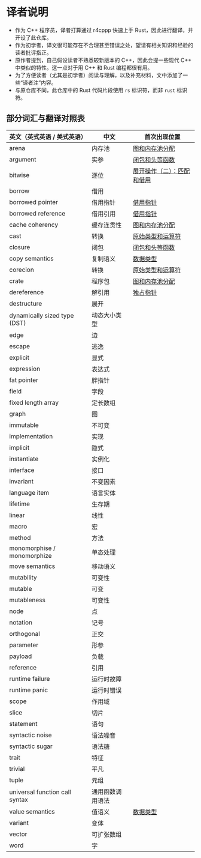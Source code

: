 # 译者说明

- 作为 C++ 程序员，译者打算通过 r4cppp 快速上手 Rust，因此进行翻译，并开设了此仓库。
- 作为初学者，译文很可能存在不合理甚至错误之处，望请有相关知识和经验的读者批评指正。
- 原作者提到，自己假设读者不熟悉较新版本的 C++，因此会提一些现代 C++ 中类似的特性。这一点对于用 C++ 和 Rust 编程都很有用。
- 为了方便读者（尤其是初学者）阅读与理解，以及补充材料，文中添加了一些“译者注”内容。
- 与原仓库不同，此仓库中的 Rust 代码片段使用 `rs` 标识符，而非 `rust` 标识符。

## 部分词汇与翻译对照表

| 英文（英式英语 / 美式英语） | 中文 | 首次出现位置 |
| ---- | ---- | ---- |
| arena | 内存池 | [图和内存池分配](./graphs/README.md) |
| argument | 实参 | [闭包和头等函数](./closures.md) |
| bitwise | 逐位 | [展开操作（二）：匹配和借用](/destructuring-2.md) |
| borrow | 借用 |
| borrowed pointer | 借用指针 | [借用指针](./borrowed.md) |
| borrowed reference | 借用引用 | [借用指针](./borrowed.md) |
| cache coherency | 缓存连贯性 | [图和内存池分配](./graphs/README.md) |
| cast | 转换 | [原始类型和运算符](primitives.md) |
| closure | 闭包 | [闭包和头等函数](./closures.md) |
| copy semantics | 复制语义 | [数据类型](./data-types.md) |
| corecion | 转换 | [原始类型和运算符](primitives.md) |
| crate | 程序包 | [图和内存池分配](./graphs/README.md) |
| dereference | 解引用 | [独占指针](unique.md) |
| destructure | 展开 |
| dynamically sized type (DST) | 动态大小类型 |
| edge | 边 |
| escape | 逃逸 |
| explicit | 显式 |
| expression | 表达式 |
| fat pointer | 胖指针 |
| field | 字段 |
| fixed length array | 定长数组 |
| graph | 图 |
| immutable | 不可变 |
| implementation | 实现 |
| implicit | 隐式 |
| instantiate | 实例化 |
| interface | 接口 |
| invariant | 不变因素 |
| language item | 语言实体 |
| lifetime | 生存期 |
| linear | 线性 |
| macro | 宏 |
| method | 方法 |
| monomorphise / monomorphize | 单态处理 |
| move semantics | 移动语义 |
| mutability | 可变性 |
| mutable | 可变 |
| mutableness | 可变性 |
| node | 点 |
| notation | 记号 |
| orthogonal | 正交 |
| parameter | 形参 |
| payload | 负载 |
| reference | 引用 |
| runtime failure | 运行时故障 |
| runtime panic | 运行时错误 |
| scope | 作用域 |
| slice | 切片 |
| statement | 语句 |
| syntactic noise | 语法噪音 |
| syntactic sugar | 语法糖 |
| trait | 特征 |
| trivial | 平凡 |
| tuple | 元组 |
| universal function call syntax | 通用函数调用语法 |
| value semantics | 值语义 | [数据类型](./data-types.md) |
| variant | 变体 |
| vector | 可扩张数组 |
| word | 字 |